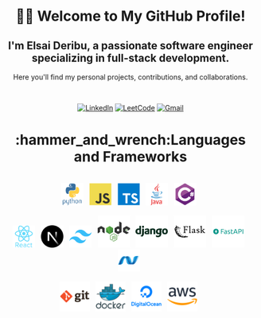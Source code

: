 <div align="center">

# 👨‍💻 Welcome to My GitHub Profile!

<h2>I'm Elsai Deribu, a passionate software engineer specializing in full-stack development.  </h2>

Here you'll find my personal projects, contributions, and collaborations.

<br>

<div align="center">
      
[![LinkedIn](https://img.shields.io/badge/LinkedIn-0A66C2?style=flat&logo=linkedin&logoColor=white)](https://www.linkedin.com/in/elsaideribu/)   [![LeetCode](https://img.shields.io/badge/LeetCode-FFA116?style=flat&logo=leetcode&logoColor=black)](https://leetcode.com/u/Elsai/)  [![Gmail](https://img.shields.io/badge/Gmail-D14836?style=flat&logo=gmail&logoColor=white)](mailto:elsaideribu7@gmail.com)

</div>

</div>


<p align="center">
      <h1 align="center"><strong>:hammer_and_wrench:Languages and Frameworks</strong> </h2>
</p>
<br>
<div align="center">
  <!-- Languages -->
  <div >
    <img class="dev-icon" src="https://github.com/devicons/devicon/blob/master/icons/python/python-original-wordmark.svg" title="Python" alt="Python" width="45" height="45"/>&nbsp;&nbsp;
    <img class="dev-icon" src="https://github.com/devicons/devicon/blob/master/icons/javascript/javascript-original.svg" title="JavaScript" alt="JavaScript" width="45" height="45"/>&nbsp;&nbsp;
    <img class="dev-icon" src="https://github.com/devicons/devicon/blob/master/icons/typescript/typescript-original.svg" title="TypeScript" alt="TypeScript" width="45" height="45"/>&nbsp;&nbsp;
    <img class="dev-icon" src="https://github.com/devicons/devicon/blob/master/icons/java/java-original-wordmark.svg" title="Java" alt="Java" width="45" height="45"/>&nbsp;&nbsp;
    <img class="dev-icon" src="https://github.com/devicons/devicon/blob/master/icons/csharp/csharp-original.svg" title="C#" alt="C#" width="45" height="45"/>&nbsp;&nbsp;
  </div>
  <br>
  <!-- Frameworks & Libraries -->
  <div >
    <img class="dev-icon p-2 border-2 rounded-lg" src="https://github.com/devicons/devicon/blob/master/icons/react/react-original-wordmark.svg" title="React" alt="React" width="45" height="45"/>&nbsp;&nbsp;
    <img class="dev-icon p-2 border-2 rounded-lg" src="https://github.com/devicons/devicon/blob/master/icons/nextjs/nextjs-original.svg" title="Next.js" alt="Next.js" width="45" height="45"/>&nbsp;&nbsp;
    <img class="dev-icon p-0 border-2 rounded-lg" src="https://github.com/devicons/devicon/blob/master/icons/tailwindcss/tailwindcss-original.svg" alt="Tailwind CSS" width="45" height="45"/>&nbsp;&nbsp;
    <img class="dev-icon p-2 border-2 rounded-lg" src="https://github.com/devicons/devicon/blob/master/icons/nodejs/nodejs-original-wordmark.svg" title="NodeJS" alt="NodeJS" width="65" height="65"/>&nbsp;&nbsp;
    <img class="dev-icon p-2 border-2 rounded-lg" src="https://github.com/devicons/devicon/blob/master/icons/django/django-plain-wordmark.svg" title="Django" alt="Django" width="65" height="65"/>&nbsp;&nbsp;
    <img class="dev-icon p-2 border-2 rounded-lg" src="https://github.com/devicons/devicon/blob/master/icons/flask/flask-original-wordmark.svg" title="Flask" alt="Flask" width="65" height="65"/>&nbsp;&nbsp;
    <img class="dev-icon p-2 border-2 rounded-lg" src="https://github.com/devicons/devicon/blob/master/icons/fastapi/fastapi-original-wordmark.svg" title="FastAPI" alt="FastAPI" width="65" height="65"/>&nbsp;&nbsp;
    <img class="dev-icon p-2 border-2 rounded-lg" src="https://github.com/devicons/devicon/blob/master/icons/dot-net/dot-net-original.svg" title="ASP.NET" alt="ASP.NET" width="45" height="45"/>&nbsp;&nbsp;
  </div>
  <br>

  <!-- Tools -->
  <div>
      <!-- Tools -->
<div>
    <img class="dev-icon p-2 border-2 rounded-lg" src="https://github.com/devicons/devicon/blob/master/icons/git/git-original-wordmark.svg" title="Git" alt="Git" width="60" height="60"/>&nbsp;&nbsp;
    <img class="dev-icon p-2 border-2 rounded-lg" src="https://github.com/devicons/devicon/blob/master/icons/docker/docker-original-wordmark.svg" title="Docker" alt="Docker" width="60" height="60"/>&nbsp;&nbsp;
    <img class="dev-icon p-2 border-2 rounded-lg" src="https://github.com/devicons/devicon/blob/master/icons/digitalocean/digitalocean-original-wordmark.svg" title="Docker" alt="Docker" width="60" height="60"/>&nbsp;&nbsp;
    <img class="dev-icon p-2 border-2 rounded-lg" src="https://github.com/devicons/devicon/blob/master/icons/amazonwebservices/amazonwebservices-original-wordmark.svg" title="Docker" alt="Docker" width="60" height="60"/>&nbsp;&nbsp;
    
      
</div>

  </div>
</div>

